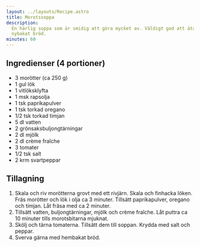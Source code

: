 ```yaml
---
layout: ../layouts/Recipe.astro
title: Morotssoppa
description:
  En härlig soppa som är smidig att göra mycket av. Väldigt god att äta med
  nybakat bröd.
minutes: 60
---
```


## Ingredienser (4 portioner)

- 3 morötter (ca 250 g)
- 1 gul lök
- 1 vitlöksklyfta
- 1 msk rapsolja
- 1 tsk paprikapulver
- 1 tsk torkad oregano
- 1/2 tsk torkad timjan
- 5 dl vatten
- 2 grönsaksbuljongtärningar
- 2 dl mjölk
- 2 dl crème fraîche
- 3 tomater
- 1/2 tsk salt
- 2 krm svartpeppar

## Tillagning

1. Skala och riv morötterna grovt med ett rivjärn. Skala och finhacka löken.
   Fräs morötter och lök i olja ca 3 minuter. Tillsätt paprikapulver, oregano och
   timjan. Låt fräsa med ca 2 minuter.
1. Tillsätt vatten, buljongtärningar, mjölk och crème fraîche. Låt puttra ca 10
   minuter tills morotsbitarna mjuknat.
1. Skölj och tärna tomaterna. Tillsätt dem till soppan. Krydda med salt och
   peppar.
1. Sverva gärna med hembakat bröd.
